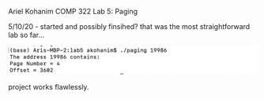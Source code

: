 Ariel Kohanim COMP 322 Lab 5: Paging 

5/10/20 - started and possibly finsihed? that was the most straightforward lab so far... 


![](Screen%20Shot%202020-05-12%20at%2010.12.49%20AM%201.png)

project works flawlessly. 
